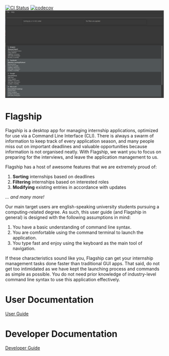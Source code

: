 [![CI Status](https://github.com/se-edu/addressbook-level3/workflows/Java%20CI/badge.svg)](https://github.com/se-edu/addressbook-level3/actions)
[![codecov](https://codecov.io/gh/AY2324S1-CS2103T-W17-1/tp/graph/badge.svg?token=I19XFB7BJK)](https://codecov.io/gh/AY2324S1-CS2103T-W17-1/tp)
![Ui](docs/images/Ui.png)

# Flagship
Flagship is a desktop app for managing internship applications, optimized for use via a Command Line Interface
(CLI). There is always a swarm of information to keep track of every application season, and many people miss out on important deadlines
and valuable opportunities because information is not organised neatly. With Flagship, we want you to focus on preparing
for the interviews, and leave the application management to us.

Flagship has a host of awesome features that we are extremely proud of:
1. **Sorting** internships based on deadlines
2. **Filtering** internships based on interested roles
3. **Modifying** existing entries in accordance with updates

_... and many more!_

Our main target users are english-speaking university students pursuing a computing-related degree.
As such, this user guide (and Flagship in general) is designed with the following assumptions in mind:
1. You have a basic understanding of command line syntax.
2. You are comfortable using the command terminal to launch the application.
3. You type fast and enjoy using the keyboard as the main tool of navigation.

If these characteristics sound like you, Flagship can get your internship management tasks done faster than traditional GUI apps. That said, do not get too intimidated as we have kept the launching process and commands as simple as possible. You
do not need prior knowledge of industry-level command line syntax to use this application effectively.

# User Documentation
[User Guide](https://ay2324s1-cs2103t-w17-1.github.io/tp/UserGuide.html)

# Developer Documentation
[Developer Guide](https://ay2324s1-cs2103t-w17-1.github.io/tp/DeveloperGuide.html)


